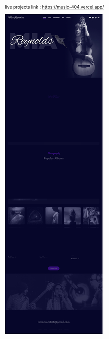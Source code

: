live projects link : https://music-404.vercel.app/

<img src="/screencapture-music-404-vercel-app-2024-09-02-19_30_28.png">